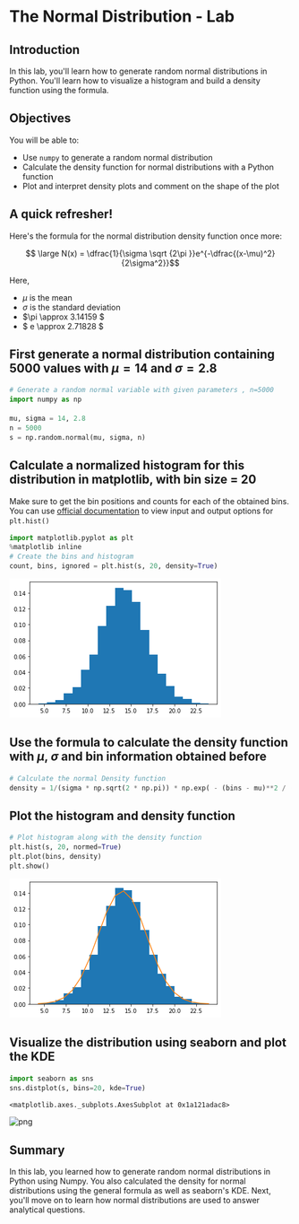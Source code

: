 
# The Normal Distribution - Lab

## Introduction

In this lab, you'll learn how to generate random normal distributions in Python. You'll learn how to visualize a histogram and build a density function using the formula. 

## Objectives
You will be able to:

* Use `numpy` to generate a random normal distribution
* Calculate the density function for normal distributions with a Python function
* Plot and interpret density plots and comment on the shape of the plot

## A quick refresher! 

Here's the formula for the normal distribution density function once more:

$$ \large N(x) = \dfrac{1}{\sigma \sqrt {2\pi }}e^{-\dfrac{(x-\mu)^2}{2\sigma^2}}$$

Here, 
- $\mu$ is the mean
- $\sigma$ is the standard deviation
- $\pi \approx 3.14159 $ 
- $ e \approx 2.71828 $


## First generate a normal distribution containing 5000 values with $\mu=14$ and $\sigma = 2.8$


```python
# Generate a random normal variable with given parameters , n=5000
import numpy as np

mu, sigma = 14, 2.8
n = 5000
s = np.random.normal(mu, sigma, n)
```

## Calculate a normalized histogram for this distribution in matplotlib, with bin size = 20

Make sure to get the bin positions and counts for each of the obtained bins. You can use [official documentation](https://matplotlib.org/api/_as_gen/matplotlib.pyplot.hist.html) to view input and output options for `plt.hist()`


```python
import matplotlib.pyplot as plt
%matplotlib inline
# Create the bins and histogram
count, bins, ignored = plt.hist(s, 20, density=True)
```


![png](index_files/index_6_0.png)


## Use the formula to calculate the density function with $\mu$, $\sigma$ and bin information obtained before


```python
# Calculate the normal Density function 
density = 1/(sigma * np.sqrt(2 * np.pi)) * np.exp( - (bins - mu)**2 / (2 * sigma**2))
```

## Plot the histogram and density function


```python
# Plot histogram along with the density function
plt.hist(s, 20, normed=True)
plt.plot(bins, density)
plt.show()
```


![png](index_files/index_10_0.png)


## Visualize the distribution using seaborn and plot the KDE


```python
import seaborn as sns
sns.distplot(s, bins=20, kde=True)
```




    <matplotlib.axes._subplots.AxesSubplot at 0x1a121adac8>




![png](index_files/index_12_1.png)


## Summary

In this lab, you learned how to generate random normal distributions in Python using Numpy. You also calculated the density for normal distributions using the general formula as well as seaborn's KDE. Next, you'll move on to learn how normal distributions are used to answer analytical questions.
